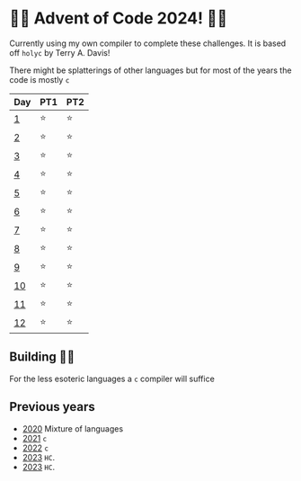 # 🎄🎁 Advent of Code 2024! 🎁🎄
Currently using my own compiler to complete these challenges. It is based off `holyc` by Terry A. Davis!

There might be splatterings of other languages but for most of the years the code is mostly `c`

| Day | PT1 | PT2 |
| --- | ---- | ---- |
| [1](https://adventofcode.com/2024/day/1) | ⭐ | ⭐ |
| [2](https://adventofcode.com/2024/day/2) | ⭐ | ⭐ |
| [3](https://adventofcode.com/2024/day/3) | ⭐ | ⭐ |
| [4](https://adventofcode.com/2024/day/4) | ⭐ | ⭐ |
| [5](https://adventofcode.com/2024/day/5) | ⭐ | ⭐ |
| [6](https://adventofcode.com/2024/day/6) | ⭐ | ⭐ |
| [7](https://adventofcode.com/2024/day/7) | ⭐ | ⭐ |
| [8](https://adventofcode.com/2024/day/8) | ⭐ | ⭐ |
| [9](https://adventofcode.com/2024/day/9) | ⭐ | ⭐ |
| [10](https://adventofcode.com/2024/day/10) | ⭐ | ⭐ |
| [11](https://adventofcode.com/2024/day/11) | ⭐ | ⭐ |
| [12](https://adventofcode.com/2024/day/12) | ⭐ | ⭐ |

## Building 🎅🏻
For the less esoteric languages a `c` compiler will suffice

## Previous years
- [2020](/2020/README.md) Mixture of languages
- [2021](/2021/README.md) `c`
- [2022](/2022/README.md) `c`
- [2023](/2023/README.md) `HC`.
- [2023](/2024/README.md) `HC`.
